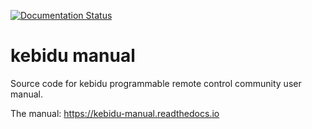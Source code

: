 [![Documentation Status](https://readthedocs.org/projects/kebidu-manual/badge/?version=latest)](https://kebidu-manual.readthedocs.io/ru/latest/?badge=latest)

# kebidu manual

Source code for kebidu programmable remote control community user manual.

The manual: https://kebidu-manual.readthedocs.io

